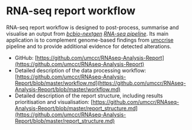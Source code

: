 # RNA-seq report workflow

RNA-seq report workflow is designed to post-process, summarise and visualise an output from *[bcbio-nextgen](https://github.com/bcbio/bcbio-nextgen)* *[RNA-seq pipeline](https://bcbio-nextgen.readthedocs.io/en/latest/contents/pipelines.html#rna-seq)*. Its main application is to complement genome-based findings from [umccrise](https://github.com/umccr/umccrise) pipeline and to provide additional evidence for detected alterations.

* GitHub: [https://github.com/umccr/RNAseq-Analysis-Report](https://github.com/umccr/RNAseq-Analysis-Report)
* Detailed description of the data processing workflow: [https://github.com/umccr/RNAseq-Analysis-Report/blob/master/workflow.md](https://github.com/umccr/RNAseq-Analysis-Report/blob/master/workflow.md)
* Detailed description of the report structure, including results prioritisation and visualisation: [https://github.com/umccr/RNAseq-Analysis-Report/blob/master/report_structure.md](https://github.com/umccr/RNAseq-Analysis-Report/blob/master/report_structure.md)